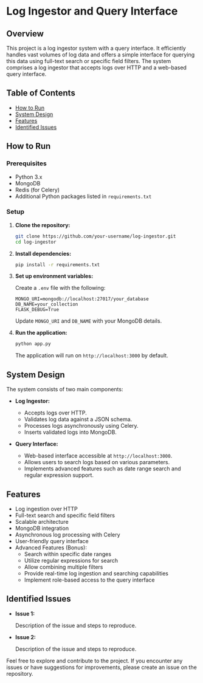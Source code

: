 # Log Ingestor and Query Interface

## Overview

This project is a log ingestor system with a query interface. It efficiently handles vast volumes of log data and offers a simple interface for querying this data using full-text search or specific field filters. The system comprises a log ingestor that accepts logs over HTTP and a web-based query interface.

## Table of Contents

- [How to Run](#how-to-run)
- [System Design](#system-design)
- [Features](#features)
- [Identified Issues](#identified-issues)

## How to Run

### Prerequisites

- Python 3.x
- MongoDB
- Redis (for Celery)
- Additional Python packages listed in `requirements.txt`

### Setup

1. **Clone the repository:**

    ```bash
    git clone https://github.com/your-username/log-ingestor.git
    cd log-ingestor
    ```

2. **Install dependencies:**

    ```bash
    pip install -r requirements.txt
    ```

3. **Set up environment variables:**

    Create a `.env` file with the following:

    ```env
    MONGO_URI=mongodb://localhost:27017/your_database
    DB_NAME=your_collection
    FLASK_DEBUG=True
    ```

    Update `MONGO_URI` and `DB_NAME` with your MongoDB details.

4. **Run the application:**

    ```bash
    python app.py
    ```

    The application will run on `http://localhost:3000` by default.

## System Design

The system consists of two main components:

- **Log Ingestor:**
  - Accepts logs over HTTP.
  - Validates log data against a JSON schema.
  - Processes logs asynchronously using Celery.
  - Inserts validated logs into MongoDB.

- **Query Interface:**
  - Web-based interface accessible at `http://localhost:3000`.
  - Allows users to search logs based on various parameters.
  - Implements advanced features such as date range search and regular expression support.

## Features

- Log ingestion over HTTP
- Full-text search and specific field filters
- Scalable architecture
- MongoDB integration
- Asynchronous log processing with Celery
- User-friendly query interface
- Advanced Features (Bonus):
  - Search within specific date ranges
  - Utilize regular expressions for search
  - Allow combining multiple filters
  - Provide real-time log ingestion and searching capabilities
  - Implement role-based access to the query interface

## Identified Issues

- **Issue 1:**

  Description of the issue and steps to reproduce.

- **Issue 2:**

  Description of the issue and steps to reproduce.

Feel free to explore and contribute to the project. If you encounter any issues or have suggestions for improvements, please create an issue on the repository.

